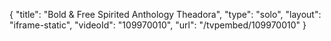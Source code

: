 {
    "title": "Bold &amp; Free Spirited Anthology Theadora",
    "type": "solo",
    "layout": "iframe-static",
    "videoId": "109970010",
    "url": "\/tvpembed\/109970010"
}